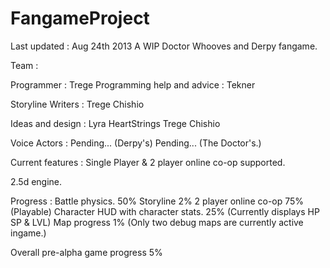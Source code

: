 FangameProject
==============
Last updated : Aug 24th 2013
A WIP Doctor Whooves and Derpy fangame.

Team :

Programmer : Trege
Programming help and advice : Tekner

Storyline Writers : 
Trege 
Chishio

Ideas and design :
Lyra HeartStrings 
Trege 
Chishio

Voice Actors :
Pending... (Derpy's)
Pending... (The Doctor's.)

Current features :
Single Player &
2 player online co-op supported.

2.5d engine.

Progress :
Battle physics. 50%
Storyline 2%
2 player online co-op 75% (Playable)
Character HUD with character stats. 25% (Currently displays HP SP & LVL)
Map progress 1% (Only two debug maps are currently active ingame.)






Overall pre-alpha game progress 5%
